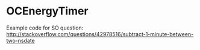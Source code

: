 # OCEnergyTimer

Example code for SO question: http://stackoverflow.com/questions/42978516/subtract-1-minute-between-two-nsdate

